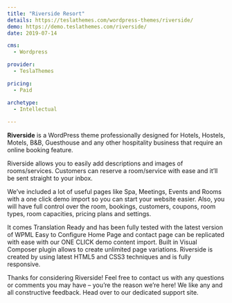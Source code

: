 ```yaml
---
title: "Riverside Resort"
details: https://teslathemes.com/wordpress-themes/riverside/
demo: https://demo.teslathemes.com/riverside/
date: 2019-07-14

cms: 
  - Wordpress

provider: 
  - TeslaThemes

pricing:
  - Paid

archetype:
  - Intellectual
  
---
```


**Riverside** is a WordPress theme professionally designed for Hotels, Hostels, Motels, B&B, Guesthouse and any other hospitality business that require an online booking feature.

Riverside allows you to easily add descriptions and images of rooms/services. Customers can reserve a room/service with ease and it’ll be sent straight to your inbox.

We’ve included a lot of useful pages like Spa, Meetings, Events and Rooms with a one click demo import so you can start your website easier. Also, you will have full control over the room, bookings, customers, coupons, room types, room capacities, pricing plans and settings.

It comes Translation Ready and has been fully tested with the latest version of WPML
Easy to Configure Home Page and contact page can be replicated with ease with our ONE CLICK demo content import. Built in Visual Composer plugin allows to create unlimited page variations.
Riverside is created by using latest HTML5 and CSS3 techniques and is fully responsive.

Thanks for considering Riverside! Feel free to contact us with any questions or comments you may have – you’re the reason we’re here! We like any and all constructive feedback. Head over to our dedicated support site.
